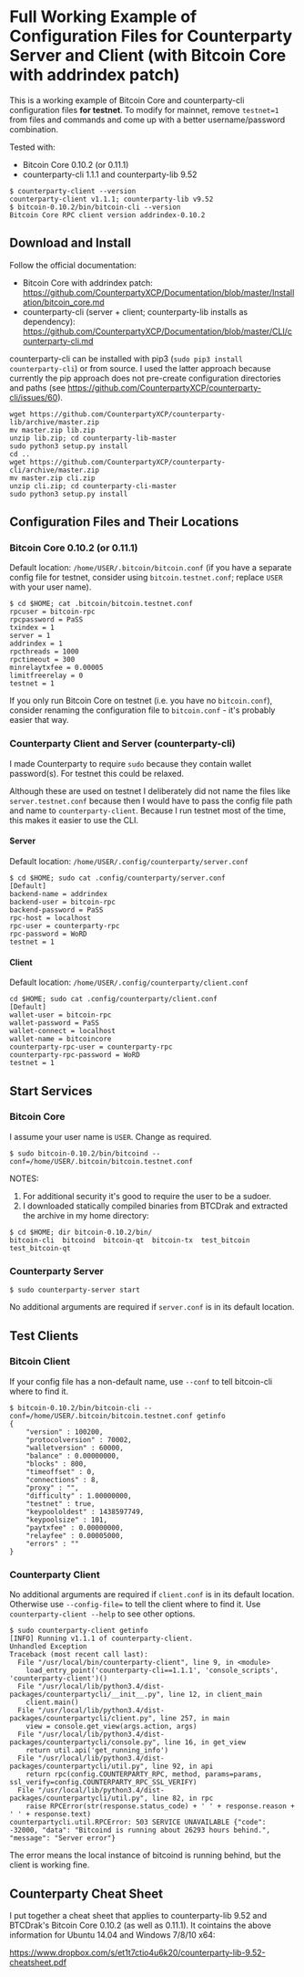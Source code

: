 # Full Working Example of Configuration Files for Counterparty Server and Client (with Bitcoin Core with addrindex patch)

This is a working example of Bitcoin Core and counterparty-cli configuration files **for testnet**. 
To modify for mainnet, remove `testnet=1` from files and commands and come up with a better username/password combination.

Tested with:

* Bitcoin Core 0.10.2 (or 0.11.1)
* counterparty-cli 1.1.1 and counterparty-lib 9.52

```
$ counterparty-client --version
counterparty-client v1.1.1; counterparty-lib v9.52
$ bitcoin-0.10.2/bin/bitcoin-cli --version
Bitcoin Core RPC client version addrindex-0.10.2
```

## Download and Install

Follow the official documentation:

* Bitcoin Core with addrindex patch: https://github.com/CounterpartyXCP/Documentation/blob/master/Installation/bitcoin_core.md
* counterparty-cli (server + client; counterparty-lib installs as dependency): https://github.com/CounterpartyXCP/Documentation/blob/master/CLI/counterparty-cli.md

counterparty-cli can be installed with pip3 (`sudo pip3 install counterparty-cli`) or from source. I used the latter approach because currently the pip approach does not pre-create configuration directories and paths (see https://github.com/CounterpartyXCP/counterparty-cli/issues/60).
 
 ```
 wget https://github.com/CounterpartyXCP/counterparty-lib/archive/master.zip
 mv master.zip lib.zip
 unzip lib.zip; cd counterparty-lib-master
 sudo python3 setup.py install
 cd ..
 wget https://github.com/CounterpartyXCP/counterparty-cli/archive/master.zip
 mv master.zip cli.zip
 unzip cli.zip; cd counterparty-cli-master
 sudo python3 setup.py install

 ```

## Configuration Files and Their Locations

### Bitcoin Core 0.10.2 (or 0.11.1)

Default location: `/home/USER/.bitcoin/bitcoin.conf` (if you have a separate config file for testnet, consider using `bitcoin.testnet.conf`; replace `USER` with your user name).

```
$ cd $HOME; cat .bitcoin/bitcoin.testnet.conf
rpcuser = bitcoin-rpc
rpcpassword = PaSS
txindex = 1
server = 1
addrindex = 1
rpcthreads = 1000
rpctimeout = 300
minrelaytxfee = 0.00005
limitfreerelay = 0
testnet = 1
```

If you only run Bitcoin Core on testnet (i.e. you have no `bitcoin.conf`), consider renaming the configuration file to `bitcoin.conf` - it's probably easier that way. 

### Counterparty Client and Server (counterparty-cli)

I made Counterparty to require `sudo` because they contain wallet password(s). For testnet this could be relaxed. 

Although these are used on testnet I deliberately did not name the files like `server.testnet.conf` because then I would have to pass the config file path and name to `counterparty-client`.  Because I run testnet most of the time, this makes it easier to use the CLI.

#### Server

Default location: `/home/USER/.config/counterparty/server.conf`

```
$ cd $HOME; sudo cat .config/counterparty/server.conf
[Default]
backend-name = addrindex
backend-user = bitcoin-rpc
backend-password = PaSS
rpc-host = localhost
rpc-user = counterparty-rpc
rpc-password = WoRD
testnet = 1
```

#### Client

Default location: `/home/USER/.config/counterparty/client.conf`

```
cd $HOME; sudo cat .config/counterparty/client.conf
[Default]
wallet-user = bitcoin-rpc
wallet-password = PaSS
wallet-connect = localhost
wallet-name = bitcoincore
counterparty-rpc-user = counterparty-rpc
counterparty-rpc-password = WoRD
testnet = 1
```
 

## Start Services

### Bitcoin Core

I assume your user name is `USER`. Change as required.

`$ sudo bitcoin-0.10.2/bin/bitcoind --conf=/home/USER/.bitcoin/bitcoin.testnet.conf`

NOTES: 
1) For additional security it's good to require the user to be a sudoer.
2) I downloaded statically compiled binaries from BTCDrak and extracted the archive in my home directory: 
```
$ cd $HOME; dir bitcoin-0.10.2/bin/
bitcoin-cli  bitcoind  bitcoin-qt  bitcoin-tx  test_bitcoin  test_bitcoin-qt
```

### Counterparty Server

`$ sudo counterparty-server start`

No additional arguments are required if `server.conf` is in its default location.

## Test Clients

### Bitcoin Client

If your config file has a non-default name, use `--conf` to tell bitcoin-cli where to find it.

```
$ bitcoin-0.10.2/bin/bitcoin-cli --conf=/home/USER/.bitcoin/bitcoin.testnet.conf getinfo
{
    "version" : 100200,
    "protocolversion" : 70002,
    "walletversion" : 60000,
    "balance" : 0.00000000,
    "blocks" : 800,
    "timeoffset" : 0,
    "connections" : 8,
    "proxy" : "",
    "difficulty" : 1.00000000,
    "testnet" : true,
    "keypoololdest" : 1438597749,
    "keypoolsize" : 101,
    "paytxfee" : 0.00000000,
    "relayfee" : 0.00005000,
    "errors" : ""
}
```

### Counterparty Client

No additional arguments are required if `client.conf` is in its default location. Otherwise use `--config-file=` to tell the client where to find it. Use `counterparty-client --help` to see other options.

```
$ sudo counterparty-client getinfo
[INFO] Running v1.1.1 of counterparty-client.
Unhandled Exception
Traceback (most recent call last):
  File "/usr/local/bin/counterparty-client", line 9, in <module>
    load_entry_point('counterparty-cli==1.1.1', 'console_scripts', 'counterparty-client')()
  File "/usr/local/lib/python3.4/dist-packages/counterpartycli/__init__.py", line 12, in client_main
    client.main()
  File "/usr/local/lib/python3.4/dist-packages/counterpartycli/client.py", line 257, in main
    view = console.get_view(args.action, args)
  File "/usr/local/lib/python3.4/dist-packages/counterpartycli/console.py", line 16, in get_view
    return util.api('get_running_info')
  File "/usr/local/lib/python3.4/dist-packages/counterpartycli/util.py", line 92, in api
    return rpc(config.COUNTERPARTY_RPC, method, params=params, ssl_verify=config.COUNTERPARTY_RPC_SSL_VERIFY)
  File "/usr/local/lib/python3.4/dist-packages/counterpartycli/util.py", line 82, in rpc
    raise RPCError(str(response.status_code) + ' ' + response.reason + ' ' + response.text)
counterpartycli.util.RPCError: 503 SERVICE UNAVAILABLE {"code": -32000, "data": "Bitcoind is running about 26293 hours behind.", "message": "Server error"}
```

The error means the local instance of bitcoind is running behind, but the client is working fine.

## Counterparty Cheat Sheet

I put together a cheat sheet that applies to counterparty-lib 9.52 and BTCDrak's Bitcoin Core 0.10.2 (as well as 0.11.1). It cointains the above information for Ubuntu 14.04 and Windows 7/8/10 x64:

https://www.dropbox.com/s/et1t7ctio4u6k20/counterparty-lib-9.52-cheatsheet.pdf
